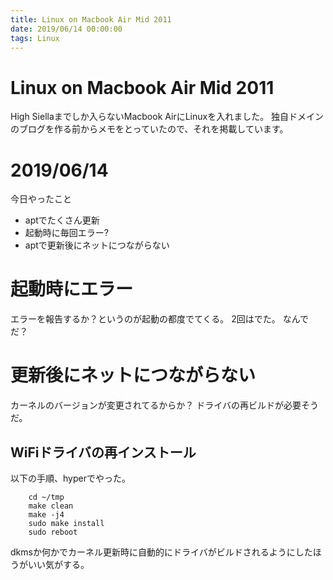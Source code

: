 ```yaml
---
title: Linux on Macbook Air Mid 2011
date: 2019/06/14 00:00:00
tags: Linux
---
```

# Linux on Macbook Air Mid 2011
High Siellaまでしか入らないMacbook AirにLinuxを入れました。
独自ドメインのブログを作る前からメモをとっていたので、それを掲載しています。

# 2019/06/14
今日やったこと
- aptでたくさん更新
- 起動時に毎回エラー?
- aptで更新後にネットにつながらない

# 起動時にエラー
エラーを報告するか？というのが起動の都度でてくる。
2回はでた。
なんでだ？

# 更新後にネットにつながらない
カーネルのバージョンが変更されてるからか？
ドライバの再ビルドが必要そうだ。

## WiFiドライバの再インストール
以下の手順、hyperでやった。

```
    cd ~/tmp
    make clean
    make -j4
    sudo make install
    sudo reboot
```
dkmsか何かでカーネル更新時に自動的にドライバがビルドされるようにしたほうがいい気がする。